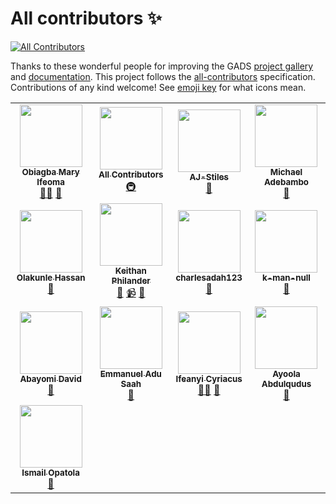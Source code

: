 # All contributors ✨

<!-- ALL-CONTRIBUTORS-BADGE:START - Do not remove or modify this section -->
[![All Contributors](https://img.shields.io/badge/all_contributors-13-orange.svg?style=flat-square)](#contributors-)
<!-- ALL-CONTRIBUTORS-BADGE:END -->

Thanks to these wonderful people for improving the GADS [project gallery](https://github.com/gads-projects/gallery) and [documentation](https://obiagba-mary.gitbook.io/gads-projects). This project follows the [all-contributors](https://github.com/all-contributors/all-contributors) specification. Contributions of any kind welcome! See [emoji key](https://allcontributors.org/docs/en/emoji-key) for what icons mean.

<!-- ALL-CONTRIBUTORS-LIST:START - Do not remove or modify this section -->
<!-- prettier-ignore-start -->
<!-- markdownlint-disable -->
<table>
  <tr>
    <td align="center"><a href="https://github.com/Ifycode"><img src="https://avatars.githubusercontent.com/u/45185388?v=4?s=100" width="100px;" alt=""/><br /><sub><b>Obiagba Mary Ifeoma</b></sub></a><br /><a href="#mentoring-Ifycode" title="Mentoring">🧑‍🏫</a> <a href="https://github.com/gads-projects/doc/commits?author=Ifycode" title="Documentation">📖</a></td>
    <td align="center"><a href="https://allcontributors.org"><img src="https://avatars.githubusercontent.com/u/46410174?v=4?s=100" width="100px;" alt=""/><br /><sub><b>All Contributors</b></sub></a><br /><a href="#infra-all-contributors" title="Infrastructure (Hosting, Build-Tools, etc)">🚇</a></td>
    <td align="center"><a href="https://github.com/AJ-Stiles"><img src="https://avatars.githubusercontent.com/u/86663712?v=4?s=100" width="100px;" alt=""/><br /><sub><b>AJ-Stiles</b></sub></a><br /><a href="https://github.com/gads-projects/doc/commits?author=AJ-Stiles" title="Documentation">📖</a></td>
    <td align="center"><a href="https://github.com/Blazing-Mike"><img src="https://avatars.githubusercontent.com/u/80793630?v=4?s=100" width="100px;" alt=""/><br /><sub><b>Michael Adebambo</b></sub></a><br /><a href="https://github.com/gads-projects/doc/commits?author=Blazing-Mike" title="Documentation">📖</a></td>
  </tr>
  <tr>
    <td align="center"><a href="https://github.com/kaylezy"><img src="https://avatars.githubusercontent.com/u/31227288?v=4?s=100" width="100px;" alt=""/><br /><sub><b>Olakunle Hassan</b></sub></a><br /><a href="https://github.com/gads-projects/doc/commits?author=kaylezy" title="Documentation">📖</a></td>
    <td align="center"><a href="http://keithanphilander.com"><img src="https://avatars.githubusercontent.com/u/29425128?v=4?s=100" width="100px;" alt=""/><br /><sub><b>Keithan Philander</b></sub></a><br /><a href="https://github.com/gads-projects/doc/commits?author=KeithanPhilander" title="Documentation">📖</a> <a href="#video-KeithanPhilander" title="Videos">📹</a> <a href="#design-KeithanPhilander" title="Design">🎨</a></td>
    <td align="center"><a href="https://github.com/charlesadah123"><img src="https://avatars.githubusercontent.com/u/23029266?v=4?s=100" width="100px;" alt=""/><br /><sub><b>charlesadah123</b></sub></a><br /><a href="https://github.com/gads-projects/doc/commits?author=charlesadah123" title="Documentation">📖</a></td>
    <td align="center"><a href="https://github.com/k-man-null"><img src="https://avatars.githubusercontent.com/u/74916504?v=4?s=100" width="100px;" alt=""/><br /><sub><b>k-man-null</b></sub></a><br /><a href="https://github.com/gads-projects/doc/commits?author=k-man-null" title="Documentation">📖</a></td>
  </tr>
  <tr>
    <td align="center"><a href="https://github.com/damaestro165"><img src="https://avatars.githubusercontent.com/u/29485257?v=4?s=100" width="100px;" alt=""/><br /><sub><b>Abayomi David</b></sub></a><br /><a href="https://github.com/gads-projects/doc/commits?author=damaestro165" title="Documentation">📖</a></td>
    <td align="center"><a href="https://github.com/kweku-annan"><img src="https://avatars.githubusercontent.com/u/88604123?v=4?s=100" width="100px;" alt=""/><br /><sub><b>Emmanuel Adu Saah</b></sub></a><br /><a href="https://github.com/gads-projects/doc/commits?author=kweku-annan" title="Documentation">📖</a></td>
    <td align="center"><a href="http://cyriacusifeanyi.github.io"><img src="https://avatars.githubusercontent.com/u/26656017?v=4?s=100" width="100px;" alt=""/><br /><sub><b>Ifeanyi Cyriacus</b></sub></a><br /><a href="#mentoring-cyriacusifeanyi" title="Mentoring">🧑‍🏫</a> <a href="https://github.com/gads-projects/doc/commits?author=cyriacusifeanyi" title="Documentation">📖</a></td>
    <td align="center"><a href="https://qudusayo.me"><img src="https://avatars.githubusercontent.com/u/51055890?v=4?s=100" width="100px;" alt=""/><br /><sub><b>Ayoola Abdulqudus</b></sub></a><br /><a href="https://github.com/gads-projects/doc/commits?author=Qudusayo" title="Documentation">📖</a></td>
  </tr>
  <tr>
    <td align="center"><a href="https://opatola.net/"><img src="https://avatars.githubusercontent.com/u/29990151?v=4?s=100" width="100px;" alt=""/><br /><sub><b>Ismail Opatola</b></sub></a><br /><a href="https://github.com/gads-projects/doc/commits?author=Ismail-Opatola" title="Documentation">📖</a></td>
  </tr>
</table>

<!-- markdownlint-restore -->
<!-- prettier-ignore-end -->

<!-- ALL-CONTRIBUTORS-LIST:END -->
